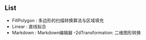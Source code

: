 List
---

- FillPolygon    : 多边形的扫描转换算法与区域填充
- Linear         : 直线拟合
- Markdown       : Markdown编辑器
-2dTransformation: 二维图形转换
